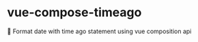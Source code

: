 # vue-compose-timeago
:raised_hands: Format date with time ago statement using vue composition api 
